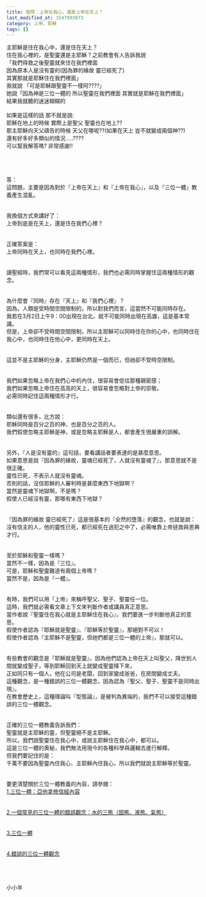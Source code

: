 ```yaml
---
title: 發問：上帝在我心，還是上帝在天上？
last_modified_at: 1547993073
category: 上帝、耶穌
tags: []
---
```


<p>主耶穌是住在我心中，還是住在天上？<br/>住在我心裡的，是聖靈還是主耶穌？<!--more-->之前教會有人告訴我說<br/>「我們得救之後聖靈就來住在我們裡面<br/>因為原本人是沒有靈的(因為罪的緣故 靈已經死了)<br/>其實那就是耶穌住在我們裡面」<br/>我就說 「可是耶穌跟聖靈不一樣阿????」<br/>她說「因為神是三位一體的 所以聖靈在我們裡面 其實就是耶穌在我們裡面」<br/>結果我就聽的迷迷糊糊的<br/> <br/>如果是這樣的話 那不就是說:<br/>耶穌在地上的時候 實際上是聖父 聖靈也在地上??<br/>那主耶穌向天父禱告的時候 天父在哪呢??(如果在天上 豈不就變成兩個神??)<br/>還有好多好多類似的情況.....????<br/>可以幫我解答嗎? 非常感謝!!<br/><br/><br/><br/><br/>答：<br/>這問題，主要是因為對於『上帝在天上』和『上帝在我心』，以及『三位一體』教義產生混亂。<br/><br/><br/>我換個方式來講好了：<br/>上帝到底是在天上，還是住在我們心裡？<br/><br/> <br/>正確答案是：<br/>上帝同時在天上，也同時在我們心裡。<br/><br/><br/>讀聖經時，我們常可以看見這兩種情形，我們也必需同時掌握住這兩種情形的觀念。<br/><br/><br/>為什麼會『同時』存在『天上』和『我們心裡』？<br/>因為，人類是受時間空間限制的，所以對我們而言，這當然不可能同時存在。<br/>我若在3月2日上午9：00出現在台北，就不可能同時出現在高雄，這是基本常識。<br/>但是，上帝卻不受時間空間限制，所以主耶穌可以同時住在你的心中，也同時住在我心中，也同時住在他心中，更同時在天上。<br/><br/><br/>這並不是主耶穌的分身，主耶穌仍然是一個而已，但祂卻不受時空限制。<br/><br/><br/>我們如果忽略上帝在我們心中的內住，很容易會低估那種親密感；<br/>我們如果忽略上帝住在高高的天上，很容易會忽略對上帝的崇敬。<br/>必需同時記住這兩種情形才行。<br/><br/><br/>類似還有很多，比方說：<br/>耶穌同時是百分之百的神，也是百分之百的人。<br/>我們假使忽略主耶穌是神，或是忽略主耶穌是人，都會產生很嚴重的誤解。<br/><br/><br/>另外，『人是沒有靈的』這句話，要看講話者要表達的是甚麼意思。<br/>如果意思是說『因為罪的緣故，靈魂已經死了，人就沒有靈魂了』，那意思就不是很正確。<br/>靈性已死，不表示人就沒有靈魂。<br/>否則的話，沒信耶穌的人審判時是甚麼東西下地獄啊？<br/>當然是靈魂下地獄啊，不是嗎？<br/>假使人已經沒有靈，那哪有東西下地獄？<br/><br/><br/>『因為罪的緣故 靈已經死了』這是很基本的『全然的墮落』的觀念，也就是說：<br/>沒有信主的人，他的靈性已死，都已經死在過犯之中了，必需唯靠上帝拯救與恩典才行。<br/><br/><br/>至於耶穌和聖靈一樣嗎？<br/>當然不一樣，因為是『三位』。<br/>可是，耶穌和聖靈難道有兩個上帝嗎？<br/>當然不是，因為是『一體』。<br/><br/><br/>有時，我們可以用『上帝』來稱呼聖父、聖子、聖靈任一位。<br/>這時，我們就必需看文章上下文來判斷作者或講員真正意思。<br/>當作者說『聖靈住在我心就是主耶穌住在我心』，我們要進一步判斷他真正的意思。<br/>假使作者認為『耶穌就是聖靈』、『耶穌等於聖靈』，那絕對不可以！<br/>假使作者認為『主耶穌不是聖靈，但祂們都是三位一體的上帝』，那就可以。<br/> <br/><br/>有些教會的觀念是『耶穌就是聖靈』，因為他們認為上帝在天上叫聖父，降世到人間就變成聖子，等到耶穌回到天上就變成聖靈降下來，<br/>正如同只有一個人，他在公司是老闆，回到家變成爸爸，在房間變成丈夫。<br/>這種觀念，是一種錯誤的三位一體觀念，因為認為『聖父、聖子、聖靈不是同時出現』。<br/>在教會歷史上，這種理論叫『型態論』，是被判為異端的，我們不可以接受這種錯誤的三位一體觀念。<br/><br/><br/>正確的三位一體教義告訴我們：<br/>聖靈就是主耶穌的靈，但聖靈絕不是主耶穌。<br/>所以，我們說聖靈住在我心中，或說主耶穌住在我心中，都可以。<br/>這是三位一體的奧秘，我們無法用現今的各種科學與邏輯去進行解釋。<br/>但我們要記住的是：<br/>千萬不要因為聖靈內住我心、主耶穌內住我心，所以我們就說主耶穌等於聖靈。<br/><br/><br/>要更清楚關於三位一體教義的內容，請參閱：<br/><a href="/posts/269191704">1.三位一體：亞他拿修信經內容</a><br/><br/><br/><a href="/posts/269191708">2.一個常見的三位一體的錯誤觀念：水的三態（固態、液態、氣態）</a><br/><br/><br/><a href="/posts/269192232">3.三位一體</a><br/><br/><br/><a href="/posts/269193748">4.錯誤的三位一體觀念</a><br/><br/><br/><br/><br/>小小羊</p>